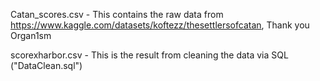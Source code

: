 Catan_scores.csv - This contains the raw data from https://www.kaggle.com/datasets/koftezz/thesettlersofcatan, Thank you Organ1sm

scorexharbor.csv - This is the result from cleaning the data via SQL ("DataClean.sql")
